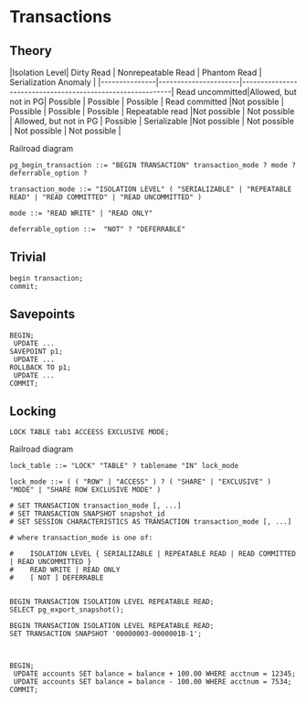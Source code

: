 # Transactions

## Theory

|Isolation Level| Dirty Read           | Nonrepeatable Read | Phantom Read | Serialization Anomaly |
|---------------|----------------------|-----------------------------------------------------------|
Read uncommitted|Allowed, but not in PG| Possible           | Possible     | Possible |
Read committed  |Not possible          | Possible           | Possible     | Possible |
Repeatable read |Not possible          | Not possible       | Allowed, but not in PG | Possible |
Serializable    |Not possible          | Not possible       | Not possible | Not possible |


Railroad diagram
```
pg_begin_transaction ::= "BEGIN TRANSACTION" transaction_mode ? mode ? deferrable_option ?

transaction_mode ::= "ISOLATION LEVEL" ( "SERIALIZABLE" | "REPEATABLE READ" | "READ COMMITTED" | "READ UNCOMMITTED" )

mode ::= "READ WRITE" | "READ ONLY" 

deferrable_option ::=  "NOT" ? "DEFERRABLE" 
```

## Trivial
```
begin transaction;
commit;
```

## Savepoints

```
BEGIN;
 UPDATE ...
SAVEPOINT p1;
 UPDATE ...
ROLLBACK TO p1;
 UPDATE ...
COMMIT;
```

## Locking

```
LOCK TABLE tab1 ACCEESS EXCLUSIVE MODE;
```

Railroad diagram
```
lock_table ::= "LOCK" "TABLE" ? tablename "IN" lock_mode

lock_mode ::= ( ( "ROW" | "ACCESS" ) ? ( "SHARE" | "EXCLUSIVE" ) "MODE" | "SHARE ROW EXCLUSIVE MODE" )
```


```
# SET TRANSACTION transaction_mode [, ...]
# SET TRANSACTION SNAPSHOT snapshot_id
# SET SESSION CHARACTERISTICS AS TRANSACTION transaction_mode [, ...]

# where transaction_mode is one of:

#    ISOLATION LEVEL { SERIALIZABLE | REPEATABLE READ | READ COMMITTED | READ UNCOMMITTED }
#    READ WRITE | READ ONLY
#    [ NOT ] DEFERRABLE


BEGIN TRANSACTION ISOLATION LEVEL REPEATABLE READ;
SELECT pg_export_snapshot();

BEGIN TRANSACTION ISOLATION LEVEL REPEATABLE READ;
SET TRANSACTION SNAPSHOT '00000003-0000001B-1';



BEGIN;
 UPDATE accounts SET balance = balance + 100.00 WHERE acctnum = 12345;
 UPDATE accounts SET balance = balance - 100.00 WHERE acctnum = 7534;
COMMIT;
```

